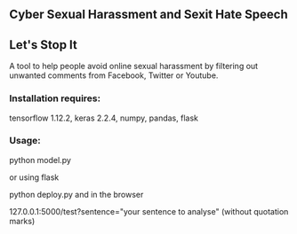 
## Cyber Sexual Harassment and Sexit Hate Speech
## Let's Stop It

A tool to help people avoid online sexual harassment by filtering out unwanted comments from Facebook, Twitter or Youtube.

### Installation requires:
tensorflow 1.12.2,
keras 2.2.4, 
numpy,
pandas,
flask

### Usage:
python model.py

or using flask

python deploy.py and in the browser

127.0.0.1:5000/test?sentence="your sentence to analyse" (without quotation marks)


